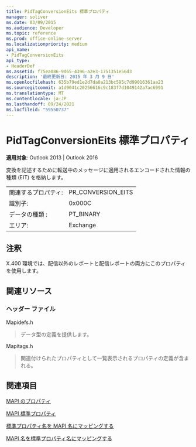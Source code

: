 ```yaml
---
title: PidTagConversionEits 標準プロパティ
manager: soliver
ms.date: 03/09/2015
ms.audience: Developer
ms.topic: reference
ms.prod: office-online-server
ms.localizationpriority: medium
api_name:
- PidTagConversionEits
api_type:
- HeaderDef
ms.assetid: f75ea086-9d65-4396-a2e3-1751351e56d3
description: '最終更新日: 2015 年 3 月 9 日'
ms.openlocfilehash: 635b79ed1e2d7da0a213bc595c7d99016361aa23
ms.sourcegitcommit: a1d9041c20256616c9c183f7d1049142a7ac6991
ms.translationtype: MT
ms.contentlocale: ja-JP
ms.lasthandoff: 09/24/2021
ms.locfileid: "59550737"
---
```

# <a name="pidtagconversioneits-canonical-property"></a>PidTagConversionEits 標準プロパティ

  
  
**適用対象**: Outlook 2013 | Outlook 2016 
  
変換を記述するために転送中のメッセージに適用されるエンコードされた情報の種類 (EIT) を格納します。
  
|||
|:-----|:-----|
|関連するプロパティ:  <br/> |PR_CONVERSION_EITS  <br/> |
|識別子:  <br/> |0x000C  <br/> |
|データの種類 :   <br/> |PT_BINARY  <br/> |
|エリア:  <br/> |Exchange  <br/> |
   
## <a name="remarks"></a>注釈

X.400 環境では、配信以外のレポートと配信レポートの両方にこのプロパティを使用します。
  
## <a name="related-resources"></a>関連リソース

### <a name="header-files"></a>ヘッダー ファイル

Mapidefs.h
  
> データ型の定義を提供します。
    
Mapitags.h
  
> 関連付けられたプロパティとして一覧表示されるプロパティの定義が含まれる。
    
## <a name="see-also"></a>関連項目



[MAPI のプロパティ](mapi-properties.md)
  
[MAPI 標準プロパティ](mapi-canonical-properties.md)
  
[標準プロパティ名を MAPI 名にマッピングする](mapping-canonical-property-names-to-mapi-names.md)
  
[MAPI 名を標準プロパティ名にマッピングする](mapping-mapi-names-to-canonical-property-names.md)

